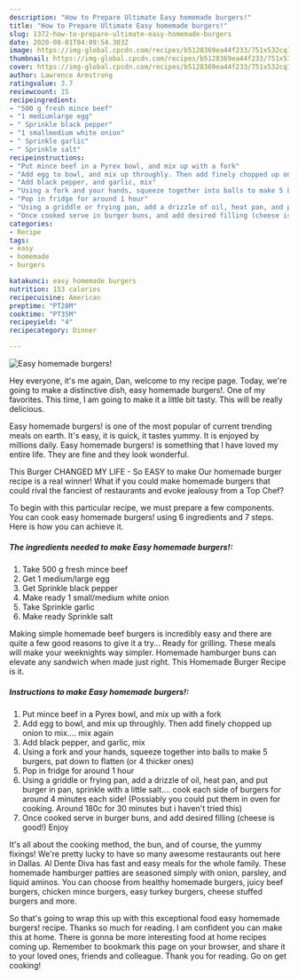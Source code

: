 ```yaml
---
description: "How to Prepare Ultimate Easy homemade burgers!"
title: "How to Prepare Ultimate Easy homemade burgers!"
slug: 1372-how-to-prepare-ultimate-easy-homemade-burgers
date: 2020-08-01T04:09:54.303Z
image: https://img-global.cpcdn.com/recipes/b5128369ea44f233/751x532cq70/easy-homemade-burgers-recipe-main-photo.jpg
thumbnail: https://img-global.cpcdn.com/recipes/b5128369ea44f233/751x532cq70/easy-homemade-burgers-recipe-main-photo.jpg
cover: https://img-global.cpcdn.com/recipes/b5128369ea44f233/751x532cq70/easy-homemade-burgers-recipe-main-photo.jpg
author: Lawrence Armstrong
ratingvalue: 3.7
reviewcount: 15
recipeingredient:
- "500 g fresh mince beef"
- "1 mediumlarge egg"
- " Sprinkle black pepper"
- "1 smallmedium white onion"
- " Sprinkle garlic"
- " Sprinkle salt"
recipeinstructions:
- "Put mince beef in a Pyrex bowl, and mix up with a fork"
- "Add egg to bowl, and mix up throughly. Then add finely chopped up onion to mix.... mix again"
- "Add black pepper, and garlic, mix"
- "Using a fork and your hands, squeeze together into balls to make 5 burgers, pat down to flatten (or 4 thicker ones)"
- "Pop in fridge for around 1 hour"
- "Using a griddle or frying pan, add a drizzle of oil, heat pan, and put burger in pan, sprinkle with a little salt.... cook each side of burgers for around 4 minutes each side! (Possiably you could put them in oven for cooking. Around 180c for 30 minutes but i haven&#39;t tried this)"
- "Once cooked serve in burger buns, and add desired filling (cheese is good!) Enjoy"
categories:
- Recipe
tags:
- easy
- homemade
- burgers

katakunci: easy homemade burgers 
nutrition: 153 calories
recipecuisine: American
preptime: "PT28M"
cooktime: "PT35M"
recipeyield: "4"
recipecategory: Dinner

---
```



![Easy homemade burgers!](https://img-global.cpcdn.com/recipes/b5128369ea44f233/751x532cq70/easy-homemade-burgers-recipe-main-photo.jpg)

Hey everyone, it's me again, Dan, welcome to my recipe page. Today, we're going to make a distinctive dish, easy homemade burgers!. One of my favorites. This time, I am going to make it a little bit tasty. This will be really delicious.

Easy homemade burgers! is one of the most popular of current trending meals on earth. It's easy, it is quick, it tastes yummy. It is enjoyed by millions daily. Easy homemade burgers! is something that I have loved my entire life. They are fine and they look wonderful.

This Burger CHANGED MY LIFE - So EASY to make Our homemade burger recipe is a real winner! What if you could make homemade burgers that could rival the fanciest of restaurants and evoke jealousy from a Top Chef?


To begin with this particular recipe, we must prepare a few components. You can cook easy homemade burgers! using 6 ingredients and 7 steps. Here is how you can achieve it.

<!--inarticleads1-->

##### The ingredients needed to make Easy homemade burgers!:

1. Take 500 g fresh mince beef
1. Get 1 medium/large egg
1. Get  Sprinkle black pepper
1. Make ready 1 small/medium white onion
1. Take  Sprinkle garlic
1. Make ready  Sprinkle salt


Making simple homemade beef burgers is incredibly easy and there are quite a few good reasons to give it a try… Ready for grilling. These meals will make your weeknights way simpler. Homemade hamburger buns can elevate any sandwich when made just right. This Homemade Burger Recipe is it. 

<!--inarticleads2-->

##### Instructions to make Easy homemade burgers!:

1. Put mince beef in a Pyrex bowl, and mix up with a fork
1. Add egg to bowl, and mix up throughly. Then add finely chopped up onion to mix.... mix again
1. Add black pepper, and garlic, mix
1. Using a fork and your hands, squeeze together into balls to make 5 burgers, pat down to flatten (or 4 thicker ones)
1. Pop in fridge for around 1 hour
1. Using a griddle or frying pan, add a drizzle of oil, heat pan, and put burger in pan, sprinkle with a little salt.... cook each side of burgers for around 4 minutes each side! (Possiably you could put them in oven for cooking. Around 180c for 30 minutes but i haven&#39;t tried this)
1. Once cooked serve in burger buns, and add desired filling (cheese is good!) Enjoy


It&#39;s all about the cooking method, the bun, and of course, the yummy fixings! We&#39;re pretty lucky to have so many awesome restaurants out here in Dallas. Al Dente Diva has fast and easy meals for the whole family. These homemade hamburger patties are seasoned simply with onion, parsley, and liquid aminos. You can choose from healthy homemade burgers, juicy beef burgers, chicken mince burgers, easy turkey burgers, cheese stuffed burgers and more. 

So that's going to wrap this up with this exceptional food easy homemade burgers! recipe. Thanks so much for reading. I am confident you can make this at home. There is gonna be more interesting food at home recipes coming up. Remember to bookmark this page on your browser, and share it to your loved ones, friends and colleague. Thank you for reading. Go on get cooking!
